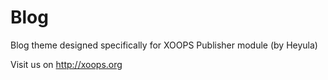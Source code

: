 # Blog
Blog theme designed specifically for XOOPS Publisher module (by Heyula)

Visit us on http://xoops.org
 

